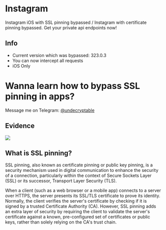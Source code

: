 # Instagram

Instagram iOS with SSL pinning bypassed / Instagram with certificate pinning bypassed.
Get your private api endpoints now!
## Info

- Current version which was bypassed: 323.0.3
- You can now intercept all requests
- iOS Only

# Wanna learn how to bypass SSL pinning in apps?
Message me on Telegram: [@undecryptable](https://t.me/undecryptable)

## Evidence

![](https://github.com/culturally/instagram-bypassed/blob/main/ev.jpg)

## What is SSL pinning?

SSL pinning, also known as certificate pinning or public key pinning, is a security mechanism used in digital communication to enhance the security of a connection, particularly within the context of Secure Sockets Layer (SSL) or its successor, Transport Layer Security (TLS).

When a client (such as a web browser or a mobile app) connects to a server over HTTPS, the server presents its SSL/TLS certificate to prove its identity. Normally, the client verifies the server's certificate by checking if it is signed by a trusted Certificate Authority (CA). However, SSL pinning adds an extra layer of security by requiring the client to validate the server's certificate against a known, pre-configured set of certificates or public keys, rather than solely relying on the CA's trust chain.
